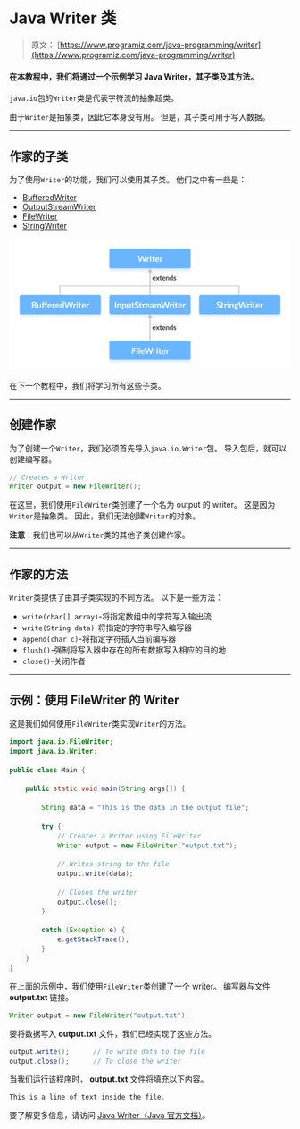 # Java Writer 类

> 原文： [https://www.programiz.com/java-programming/writer](https://www.programiz.com/java-programming/writer)

#### 在本教程中，我们将通过一个示例学习 Java Writer，其子类及其方法。

`java.io`包的`Writer`类是代表字符流的抽象超类。

由于`Writer`是抽象类，因此它本身没有用。 但是，其子类可用于写入数据。

* * *

## 作家的子类

为了使用`Writer`的功能，我们可以使用其子类。 他们之中有一些是：

*   [BufferedWriter](https://www.programiz.com/java-programming/bufferedwriter)
*   [OutputStreamWriter](https://www.programiz.com/java-programming/outputstreamwriter)
*   [FileWriter](https://www.programiz.com/java-programming/filewriter)
*   [StringWriter](https://www.programiz.com/java-programming/stringwriter)

![Subclasses of Java Writer are BufferedWriter, OutputStreamWriter, FileWriter and StringWriter.](img/dd85ba5c0788c80d24ef4634764573b5.png "Java Writer Class")

在下一个教程中，我们将学习所有这些子类。

* * *

## 创建作家

为了创建一个`Writer`，我们必须首先导入`java.io.Writer`包。 导入包后，就可以创建编写器。

```java
// Creates a Writer
Writer output = new FileWriter(); 
```

在这里，我们使用`FileWriter`类创建了一个名为 output 的 writer。 这是因为`Writer`是抽象类。 因此，我们无法创建`Writer`的对象。

**注意**：我们也可以从`Writer`类的其他子类创建作家。

* * *

## 作家的方法

`Writer`类提供了由其子类实现的不同方法。 以下是一些方法：

*   `write(char[] array)`-将指定数组中的字符写入输出流
*   `write(String data)`-将指定的字符串写入编写器
*   `append(char c)`-将指定字符插入当前编写器
*   `flush()`-强制将写入器中存在的所有数据写入相应的目的地
*   `close()`-关闭作者

* * *

## 示例：使用 FileWriter 的 Writer

这是我们如何使用`FileWriter`类实现`Writer`的方法。

```java
import java.io.FileWriter;
import java.io.Writer;

public class Main {

    public static void main(String args[]) {

        String data = "This is the data in the output file";

        try {
            // Creates a Writer using FileWriter
            Writer output = new FileWriter("output.txt");

            // Writes string to the file
            output.write(data);

            // Closes the writer
            output.close();
        }

        catch (Exception e) {
            e.getStackTrace();
        }
    }
} 
```

在上面的示例中，我们使用`FileWriter`类创建了一个 writer。 编写器与文件 **output.txt** 链接。

```java
Writer output = new FileWriter("output.txt"); 
```

要将数据写入 **output.txt** 文件，我们已经实现了这些方法。

```java
output.write();      // To write data to the file
output.close();      // To close the writer 
```

当我们运行该程序时， **output.txt** 文件将填充以下内容。

```java
This is a line of text inside the file. 
```

要了解更多信息，请访问 [Java Writer（Java 官方文档）](https://docs.oracle.com/javase/7/docs/api/java/io/Writer.html "Java Writer (official Java documentation)")。